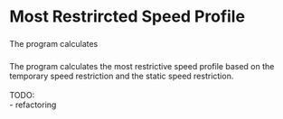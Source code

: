 <h1 align="left">Most Restrircted Speed Profile</h1>

###

<p align="left">The program calculates</p>

###

<p align="left">The program calculates the most restrictive speed profile based on the temporary speed restriction and the static speed restriction.<br><br>TODO:<br>- refactoring</p>

###
